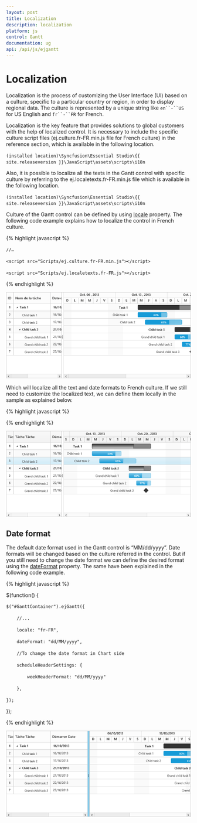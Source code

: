 ```yaml
---
layout: post
title: Localization
description: localization
platform: js
control: Gantt
documentation: ug
api: /api/js/ejgantt
---
```

# Localization

Localization is the process of customizing the User Interface (UI) based on a culture, specific to a particular country or region, in order to display regional data. The culture is represented by a unique string like `en``-``US` for US English and `fr``-``FR` for French.

Localization is the key feature that provides solutions to global customers with the help of localized control. It is necessary to include the specific culture script files (ej.culture.fr-FR.min.js file for French culture) in the reference section, which is available in the following location.

`(installed location)\Syncfusion\Essential Studio\{{ site.releaseversion }}\JavaScript\assets\scripts\i18n`

Also, it is possible to localize all the texts in the Gantt control with specific culture by referring to the ej.localetexts.fr-FR.min.js file which is available in the following location.

`(installed location)\Syncfusion\Essential Studio\{{ site.releaseversion }}\JavaScript\assets\scripts\i10n`

Culture of the Gantt control can be defined by using [locale](/api/js/ejgantt#members:locale) property. The following code example explains how to localize the control in French culture.

{% highlight javascript %}

<head>

    //…

    <script src="Scripts/ej.culture.fr-FR.min.js"></script>

    <script src="Scripts/ej.localetexts.fr-FR.js"></script>

</head>

<script type="text/javascript">
    $(function() {

        $("#GanttContainer").ejGantt({

            //... 

            locale: "fr-FR"

        });

    });
</script>

{% endhighlight %}

![](Localization_images/Localization_img2.png)

Which will localize all the text and date formats to French culture. If we still need to customize the localized text, we can define them locally in the sample as explained below.

{% highlight javascript %}
 
<script type = "text/javascript">

    ej.Gantt.Locale["fr-FR"] = {

        emptyRecord: "Aucun enregistrement à afficher",

        alertTexts: {

            indentAlert: "Il n'y a aucune trace de Gantt est sélectionné pour effectuer le retrait",

            outdentAlert: "Il n'y a aucune trace de Gantt est sélectionné pour effectuer le retrait négatif",

            predecessorEditingValidationAlert: "Cyclique dépendance survenu, S'il vous plaît Consultez le prédécesseur",

            predecessorAddingValidationAlert: "Remplissez toutes les colonnes dans la table prédécesseur",

            idValidationAlert: "Duplicate ID",

            dateValidationAlert: "Invalid Date de fin",

            dialogResourceAlert: "Remplissez toutes les colonnes du tableau des ressources"

        },

        //headerText to be displayed in TreeGrid 

        columnHeaderTexts: {

            taskId: "Tâche Ia",

            taskName: "Tâche Tâche",

            startDate: "Démarrer Date",

            endDate: "Fin Date",

            resourceInfo: "Ressources",

            duration: "Durée",

            status: "Progrès",

            predecessor: "Prédécesseur",

            baselineStartDate: "Baseline Démarrer Date",

            baselineEndDate: "Baseline Fin Date"

        },

        //string to display in dialog 

        editDialogTexts: {

            addFormTitle: "Nouveau Tâche",

            editFormTitle: "Modifier Tâche",

            saveButton: "Sauver",

            cancelButton: "Annuler"

        },

        columnDialogTexts: {

            field: "Champ",

            headerText: "En-tête",

            editType: "Modifier le type",

            filterEditType: "Modifier le type de filtre",

            allowFiltering: "Autoriser le filtrage",

            allowFilteringBlankContent: "Autoriser le filtrage du contenu Blank",

            allowSorting: "Autoriser tri",

            visible: "Visible",

            width: "Largeur",

            textAlign: "Alignement du texte",

            headerTextAlign: "Alignement du texte en-tête",

            columnsDropdownData: "Colonne Chute de données vers le bas",

            dropdownTableText: "Texte",

            dropdownTableValue: "Valeur",

            addData: "Ajouter",

            deleteData: "Retirer",

            allowCellSelection: "Autoriser la sélection de cellules",

            clipMode: "Mode Clip",

            tooltip: "Info-bulle",

            headerTooltip: "Header Tooltip"

        },

        editTypeTexts: {

            string: "Chaîne",

            numeric: "Numérique",

            datePicker: "Sélecteur de date",

            dateTimePicker: "Date Time Picker",

            dropdown: "Menu déroulant",

            boolean: "Boolean"

        },

        textAlignTypes: {

            right: "Droite",

            left: "La gauche",

            center: "centre"

        },

        clipModeTexts: {

            clip: "Agrafe",

            ellipsis: "Ellipse"

        },

        toolboxTooltipTexts: {

            addTool: "Ajouter",

            editTool: "modifier",

            saveTool: "Mettre à jour",

            deleteTool: "Effacer",

            cancelTool: "Annuler",

            searchTool: "Chercher",

            indentTool: "tiret",

            outdentTool: "Retrait négatif",

            expandAllTool: "Développer tout",

            collapseAllTool: "Réduire tout",

            nextTimeSpanTool: "Suivant Timespan",

            prevTimeSpanTool: "Précédent Timespan",

            criticalPathTool: "Chemin critique",

            excelExportTool: "Exportation Excel",

            pdfExportTool: "Exportation PDF"

        },

        durationUnitTexts: {

            days: "journées",

            hours: "heures",

            minutes: "minutes",

            day: "journée",

            hour: "heure",

            minute: "minute"

        },

        durationUnitEditText: {

            minute: ["m", "min", "minute", "minutes"],

            hour: ["h", "heure", "heure", "heures"],

            day: ["ré", "dy", "journée", "journées"]

        },

        workUnitTexts: {

            days: "journées",

            hours: "heures",

            minutes: "minutes"

        },

        taskTypeTexts: {

            fixedWork: "travail fixe",

            fixedUnit: "Unités fixes",

            fixedDuration: "Durée fixe"

        },

        effortDrivenTexts: {

            yes: "Oui",

            no: "Non"

        },

        contextMenuTexts: {

            taskDetailsText: "Détails de la tâche ...",

            addNewTaskText: "Ajouter une nouvelle tâche",

            indentText: "tiret",

            outdentText: "Retrait négatif",

            deleteText: "Effacer",

            aboveText: "Au dessus de",

            belowText: "Au dessous de"

        },

        newTaskTexts: {

            newTaskName: "Nouvelle tâche"

        },

        columnMenuTexts: {

            sortAscendingText: "Trier par ordre croissant",

            sortDescendingText: "Trier par ordre décroissant",

            columnsText: "colonnes",

            insertColumnLeft: "Insérez la colonne de gauche",

            insertColumnRight: "Insérez la colonne de droite",

            deleteColumn: "Supprimer la colonne",

            renameColumn: "Renommer la colonne"

        },

        taskModeTexts: {

            manual: "Manuel",

            auto: "Auto"

        },

        columnDialogTitle: {

            insertColumn: "Insérer une colonne",

            deleteColumn: "Supprimer la colonne",

            renameColumn: "Renommer la colonne"

        },

        deleteColumnText: "Êtes-vous sûr de vouloir supprimer cette colonne?",

        okButtonText: "D'accord",

        cancelButtonText: "Annuler",

        confirmDeleteText: "Confirmation de la suppression",

        predecessorEditingTexts: {

            fromText: "De",

            toText: "À"

        },

        dialogTabTitleTexts: {

            generalTabText: "Général",

            predecessorsTabText: "Prédécesseurs",

            resourcesTabText: "Ressources",

            customFieldsTabText: "Les champs personnalisés",

            notesTabText: "Remarques"

        },

        predecessorCollectionText: [{

                id: "SS",

                text: "Démarrer-Démarrer",

                value: "Démarrer-Démarrer"

            },

            {

                id: "SF",

                text: "Démarrer-terminer",

                value: "Démarrer-terminer"

            },

            {

                id: "FS",

                text: "terminer-Démarrer",

                value: "terminer-Démarrer"

            },

            {

                id: "FF",

                text: "terminer-terminer",

                value: "terminer-terminer"

            }

        ],

    }

$(function() {

    $("#GanttContainer").ejGantt({

        //... 

        locale: "fr-FR"

    });

});
</script>

{% endhighlight %}

![](Localization_images/Localization_img1.png)

## Date format

The default date format used in the Gantt control is “MM/dd/yyyy”. Date formats will be changed based on the culture referred in the control. But if you still need to change the date format we can define the desired format using the [dateFormat](/api/js/ejgantt#members:dateformat) property. The same have been explained in the following code example.

{% highlight javascript %}

$(function() {

    $("#GanttContainer").ejGantt({

        //... 

        locale: "fr-FR",

        dateFormat: "dd/MM/yyyy",

        //To change the date format in Chart side

        scheduleHeaderSettings: {

            weekHeaderFormat: "dd/MM/yyyy"

        },

    });

});

{% endhighlight %}

![](Localization_images/Localization_img3.png)

